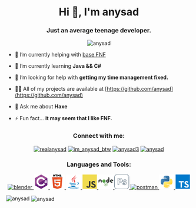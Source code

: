 <h1 align="center">Hi 👋, I'm anysad</h1>
<h3 align="center">Just an average teenage developer.</h3>

<p align="center"> <img src="https://komarev.com/ghpvc/?username=anysad&label=Profile%20views&color=0e75b6&style=flat" alt="anysad" /> </p>

- 🔭 I’m currently helping with [base FNF](https://github.com/anysad/Funkin)

- 🌱 I’m currently learning **Java && C#**

- 🤝 I’m looking for help with **getting my time management fixed.**

- 👨‍💻 All of my projects are available at [https://github.com/anysad](https://github.com/anysad)

- 💬 Ask me about **Haxe**

- ⚡ Fun fact... **it may seem that I like FNF.**

<h3 align="center">Connect with me:</h3>
<p align="center">
<a href="https://twitter.com/realanysad" target="blank"><img align="center" src="https://raw.githubusercontent.com/rahuldkjain/github-profile-readme-generator/master/src/images/icons/Social/twitter.svg" alt="realanysad" height="30" width="40" /></a>
<a href="https://instagram.com/im_anysad_btw" target="blank"><img align="center" src="https://raw.githubusercontent.com/rahuldkjain/github-profile-readme-generator/master/src/images/icons/Social/instagram.svg" alt="im_anysad_btw" height="30" width="40" /></a>
<a href="https://www.behance.net/anysad3" target="blank"><img align="center" src="https://raw.githubusercontent.com/rahuldkjain/github-profile-readme-generator/master/src/images/icons/Social/behance.svg" alt="anysad3" height="30" width="40" /></a>
<a href="https://www.youtube.com/@anysad" target="blank"><img align="center" src="https://raw.githubusercontent.com/rahuldkjain/github-profile-readme-generator/master/src/images/icons/Social/youtube.svg" alt="anysad" height="30" width="40" /></a>
</p>

<h3 align="center">Languages and Tools:</h3>
<p align="center"> <a href="https://www.blender.org/" target="_blank" rel="noreferrer"> <img src="https://download.blender.org/branding/community/blender_community_badge_white.svg" alt="blender" width="40" height="40"/> </a> <a href="https://www.w3schools.com/cs/" target="_blank" rel="noreferrer"> <img src="https://raw.githubusercontent.com/devicons/devicon/master/icons/csharp/csharp-original.svg" alt="csharp" width="40" height="40"/> </a> <a href="https://www.w3.org/html/" target="_blank" rel="noreferrer"> <img src="https://raw.githubusercontent.com/devicons/devicon/master/icons/html5/html5-original-wordmark.svg" alt="html5" width="40" height="40"/> </a> <a href="https://www.java.com" target="_blank" rel="noreferrer"> <img src="https://raw.githubusercontent.com/devicons/devicon/master/icons/java/java-original.svg" alt="java" width="40" height="40"/> </a> <a href="https://developer.mozilla.org/en-US/docs/Web/JavaScript" target="_blank" rel="noreferrer"> <img src="https://raw.githubusercontent.com/devicons/devicon/master/icons/javascript/javascript-original.svg" alt="javascript" width="40" height="40"/> </a> <a href="https://nodejs.org" target="_blank" rel="noreferrer"> <img src="https://raw.githubusercontent.com/devicons/devicon/master/icons/nodejs/nodejs-original-wordmark.svg" alt="nodejs" width="40" height="40"/> </a> <a href="https://www.photoshop.com/en" target="_blank" rel="noreferrer"> <img src="https://raw.githubusercontent.com/devicons/devicon/master/icons/photoshop/photoshop-line.svg" alt="photoshop" width="40" height="40"/> </a> <a href="https://postman.com" target="_blank" rel="noreferrer"> <img src="https://www.vectorlogo.zone/logos/getpostman/getpostman-icon.svg" alt="postman" width="40" height="40"/> </a> <a href="https://www.python.org" target="_blank" rel="noreferrer"> <img src="https://raw.githubusercontent.com/devicons/devicon/master/icons/python/python-original.svg" alt="python" width="40" height="40"/> </a> <a href="https://www.typescriptlang.org/" target="_blank" rel="noreferrer"> <img src="https://raw.githubusercontent.com/devicons/devicon/master/icons/typescript/typescript-original.svg" alt="typescript" width="40" height="40"/> </a> </p>

<p><img align="left" src="https://github-readme-stats.vercel.app/api/top-langs?username=anysad&show_icons=true&locale=en&layout=compact" alt="anysad" /></p>

<p>&nbsp;<img align="center" src="https://github-readme-stats.vercel.app/api?username=anysad&show_icons=true&locale=en" alt="anysad" /></p>

